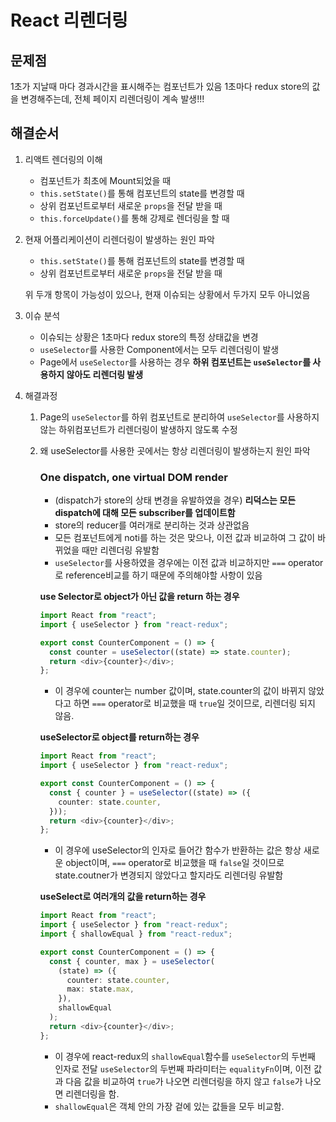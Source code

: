 # React 리렌더링

## 문제점

1초가 지날때 마다 경과시간을 표시해주는 컴포넌트가 있음
1초마다 redux store의 값을 변경해주는데, 전체 페이지 리렌더링이 계속 발생!!!

## 해결순서

1. 리액트 렌더링의 이해

   - 컴포넌트가 최초에 Mount되었을 때
   - `this.setState()`를 통해 컴포넌트의 state를 변경할 때
   - 상위 컴포넌트로부터 새로운 `props`을 전달 받을 때
   - `this.forceUpdate()`를 통해 강제로 렌더링을 할 때

2. 현재 어플리케이션이 리렌더링이 발생하는 원인 파악

   - `this.setState()`를 통해 컴포넌트의 state를 변경할 때
   - 상위 컴포넌트로부터 새로운 `props`을 전달 받을 때

   위 두개 항목이 가능성이 있으나, 현재 이슈되는 상황에서 두가지 모두 아니었음

3. 이슈 분석
   - 이슈되는 상황은 1초마다 redux store의 특정 상태값을 변경
   - `useSelector`를 사용한 Component에서는 모두 리렌더링이 발생
   - Page에서 `useSelector`를 사용하는 경우 **하위 컴포넌트는 `useSelector`를 사용하지 않아도 리렌더링 발생**
4. 해결과정

   1. Page의 `useSelector`를 하위 컴포넌트로 분리하여 `useSelector`를 사용하지 않는 하위컴포넌트가 리렌더링이 발생하지 않도록 수정
   2. 왜 useSelector를 사용한 곳에서는 항상 리렌더링이 발생하는지 원인 파악

      ### One dispatch, one virtual DOM render

      - (dispatch가 store의 상태 변경을 유발하였을 경우) **리덕스는 모든 dispatch에 대해 모든 subscriber를 업데이트함**
      - store의 reducer를 여러개로 분리하는 것과 상관없음
      - 모든 컴포넌트에게 noti를 하는 것은 맞으나, 이전 값과 비교하여 그 값이 바뀌었을 때만 리렌더링 유발함
      - `useSelector`를 사용하였을 경우에는 이전 값과 비교하지만 `===` operator로 reference비교를 하기 때문에 주의해야할 사항이 있음

      **use Selector로 object가 아닌 값을 return 하는 경우**

      ```typescript
      import React from "react";
      import { useSelector } from "react-redux";

      export const CounterComponent = () => {
        const counter = useSelector((state) => state.counter);
        return <div>{counter}</div>;
      };
      ```

      - 이 경우에 counter는 number 값이며, state.counter의 값이 바뀌지 않았다고 하면 `===` operator로 비교했을 때 `true`일 것이므로, 리렌더링 되지 않음.

      **useSelector로 object를 return하는 경우**

      ```typescript
      import React from "react";
      import { useSelector } from "react-redux";

      export const CounterComponent = () => {
        const { counter } = useSelector((state) => ({
          counter: state.counter,
        }));
        return <div>{counter}</div>;
      };
      ```

      - 이 경우에 useSelector의 인자로 들어간 함수가 반환하는 값은 항상 새로운 object이며, `===` operator로 비교했을 때 `false`일 것이므로 state.coutner가 변경되지 않았다고 할지라도 리렌더링 유발함

      **useSelect로 여러개의 값을 return하는 경우**

      ```typescript
      import React from "react";
      import { useSelector } from "react-redux";
      import { shallowEqual } from "react-redux";

      export const CounterComponent = () => {
        const { counter, max } = useSelector(
          (state) => ({
            counter: state.counter,
            max: state.max,
          }),
          shallowEqual
        );
        return <div>{counter}</div>;
      };
      ```

      - 이 경우에 react-redux의 `shallowEqual`함수를 `useSelector`의 두번째 인자로 전달
        `useSelector`의 두번째 파라미터는 `equalityFn`이며, 이전 값과 다음 값을 비교하여 `true`가 나오면 리렌더링을 하지 않고 `false`가 나오면 리렌더링을 함.
      - `shallowEqual`은 객체 안의 가장 겉에 있는 값들을 모두 비교함.
